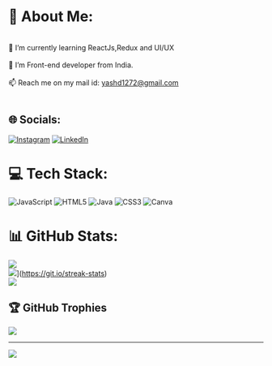 # 💫 About Me:
<br>🌱 I’m currently learning ReactJs,Redux and UI/UX<br><br>👋 I’m Front-end developer from India.<br><br>📫 Reach me on my mail id:  yashd1272@gmail.com<br><br>


## 🌐 Socials:
[![Instagram](https://img.shields.io/badge/Instagram-%23E4405F.svg?logo=Instagram&logoColor=white)](https://www.instagram.com/desaiyash_07/) [![LinkedIn](https://img.shields.io/badge/LinkedIn-%230077B5.svg?logo=linkedin&logoColor=white)](https://www.linkedin.com/in/yashd0712/)

# 💻 Tech Stack:
![JavaScript](https://img.shields.io/badge/javascript-%23323330.svg?style=for-the-badge&logo=javascript&logoColor=%23F7DF1E) ![HTML5](https://img.shields.io/badge/html5-%23E34F26.svg?style=for-the-badge&logo=html5&logoColor=white) ![Java](https://img.shields.io/badge/java-%23ED8B00.svg?style=for-the-badge&logo=java&logoColor=white) ![CSS3](https://img.shields.io/badge/css3-%231572B6.svg?style=for-the-badge&logo=css3&logoColor=white) ![Canva](https://img.shields.io/badge/Canva-%2300C4CC.svg?style=for-the-badge&logo=Canva&logoColor=white)
# 📊 GitHub Stats:
![](https://github-readme-stats.vercel.app/api?username=Yashd07&theme=merko)<br/>
![](https://streak-stats.demolab.com?user=Yashd07&theme=merko)](https://git.io/streak-stats)<br/>
![](https://github-readme-stats.vercel.app/api/top-langs?username=Yashd07&locale=en&hide_title=false&layout=compact&card_width=320&langs_count=5&theme=merko")

## 🏆 GitHub Trophies
![](https://github-profile-trophy.vercel.app/?username=Yashd07&theme=dark&no-frame=false&no-bg=true&margin-w=4)


---
[![](https://visitcount.itsvg.in/api?id=Yashd07&label=Profile%20Views&color=1&icon=0&pretty=false)](https://visitcount.itsvg.in)



